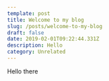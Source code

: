 ```yaml
---
template: post
title: Welcome to my blog
slug: /posts/welcome-to-my-blog
draft: false
date: 2019-02-01T09:22:44.331Z
description: Hello
category: Unrelated
---
```

Hello there
